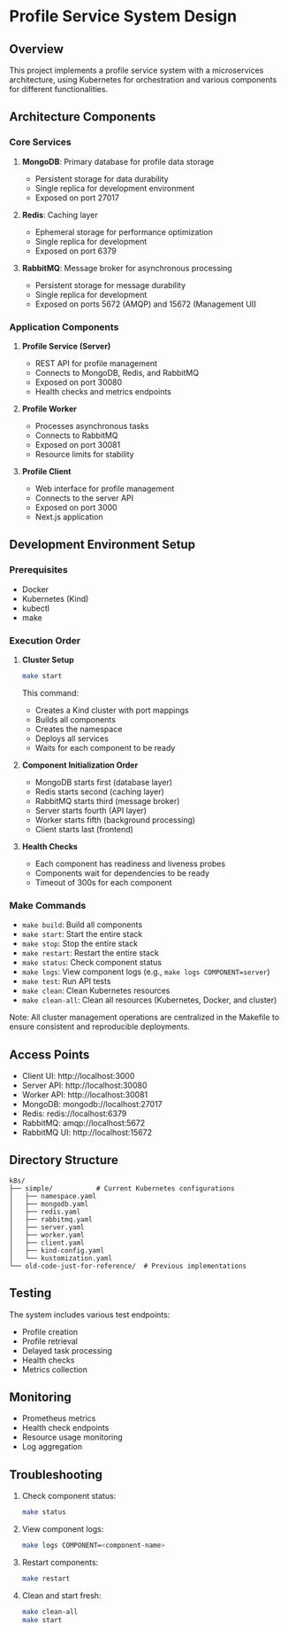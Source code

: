 # Profile Service System Design

## Overview

This project implements a profile service system with a microservices architecture, using Kubernetes for orchestration and various components for different functionalities.

## Architecture Components

### Core Services

1. **MongoDB**: Primary database for profile data storage

   - Persistent storage for data durability
   - Single replica for development environment
   - Exposed on port 27017

2. **Redis**: Caching layer

   - Ephemeral storage for performance optimization
   - Single replica for development
   - Exposed on port 6379

3. **RabbitMQ**: Message broker for asynchronous processing
   - Persistent storage for message durability
   - Single replica for development
   - Exposed on ports 5672 (AMQP) and 15672 (Management UI)

### Application Components

1. **Profile Service (Server)**

   - REST API for profile management
   - Connects to MongoDB, Redis, and RabbitMQ
   - Exposed on port 30080
   - Health checks and metrics endpoints

2. **Profile Worker**

   - Processes asynchronous tasks
   - Connects to RabbitMQ
   - Exposed on port 30081
   - Resource limits for stability

3. **Profile Client**
   - Web interface for profile management
   - Connects to the server API
   - Exposed on port 3000
   - Next.js application

## Development Environment Setup

### Prerequisites

- Docker
- Kubernetes (Kind)
- kubectl
- make

### Execution Order

1. **Cluster Setup**

   ```bash
   make start
   ```

   This command:

   - Creates a Kind cluster with port mappings
   - Builds all components
   - Creates the namespace
   - Deploys all services
   - Waits for each component to be ready

2. **Component Initialization Order**

   - MongoDB starts first (database layer)
   - Redis starts second (caching layer)
   - RabbitMQ starts third (message broker)
   - Server starts fourth (API layer)
   - Worker starts fifth (background processing)
   - Client starts last (frontend)

3. **Health Checks**
   - Each component has readiness and liveness probes
   - Components wait for dependencies to be ready
   - Timeout of 300s for each component

### Make Commands

- `make build`: Build all components
- `make start`: Start the entire stack
- `make stop`: Stop the entire stack
- `make restart`: Restart the entire stack
- `make status`: Check component status
- `make logs`: View component logs (e.g., `make logs COMPONENT=server`)
- `make test`: Run API tests
- `make clean`: Clean Kubernetes resources
- `make clean-all`: Clean all resources (Kubernetes, Docker, and cluster)

Note: All cluster management operations are centralized in the Makefile to ensure consistent and reproducible deployments.

## Access Points

- Client UI: http://localhost:3000
- Server API: http://localhost:30080
- Worker API: http://localhost:30081
- MongoDB: mongodb://localhost:27017
- Redis: redis://localhost:6379
- RabbitMQ: amqp://localhost:5672
- RabbitMQ UI: http://localhost:15672

## Directory Structure

```
k8s/
├── simple/           # Current Kubernetes configurations
│   ├── namespace.yaml
│   ├── mongodb.yaml
│   ├── redis.yaml
│   ├── rabbitmq.yaml
│   ├── server.yaml
│   ├── worker.yaml
│   ├── client.yaml
│   ├── kind-config.yaml
│   └── kustomization.yaml
└── old-code-just-for-reference/  # Previous implementations
```

## Testing

The system includes various test endpoints:

- Profile creation
- Profile retrieval
- Delayed task processing
- Health checks
- Metrics collection

## Monitoring

- Prometheus metrics
- Health check endpoints
- Resource usage monitoring
- Log aggregation

## Troubleshooting

1. Check component status:

   ```bash
   make status
   ```

2. View component logs:

   ```bash
   make logs COMPONENT=<component-name>
   ```

3. Restart components:

   ```bash
   make restart
   ```

4. Clean and start fresh:
   ```bash
   make clean-all
   make start
   ```

